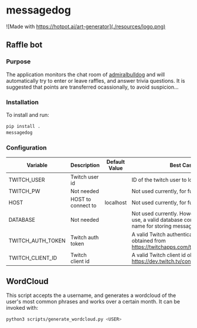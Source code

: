 # messagedog

![Made with https://hotpot.ai/art-generator](./resources/logo.png)

## Raffle bot

### Purpose

The application monitors the chat room of
[admiralbulldog](https://www.twitch.tv/admiralbulldog) and
will automatically try to enter or leave raffles,
and answer trivia questions.
It is suggested that points are transferred ocassionally, to avoid suspicion...

### Installation

To install and run:

```bash
pip install .
messagedog
```

### Configuration

| Variable          | Description        | Default Value | Best Case                                                                                                       |
| ----------------- | ------------------ | ------------- | --------------------------------------------------------------------------------------------------------------- |
| TWITCH_USER       | Twitch user id     |               | ID of the twitch user to log in as.                                                                             |
| TWITCH_PW         | Not needed         |               | Not used currently, for future use.                                                                             |
| HOST              | HOST to connect to | localhost     | Not used currently, for future use.                                                                             |
| DATABASE          | Not needed         |               | Not used currently. However, for future use, a valid database connection string or name for storing messages.   |
| TWITCH_AUTH_TOKEN | Twitch auth token  |               | A valid Twitch authentication token obtained from <https://twitchapps.com/tmi/>.                                |
| TWITCH_CLIENT_ID  | Twitch client id   |               | A valid Twitch client id obtained from <https://dev.twitch.tv/console/apps/create>.                             |

## WordCloud

This script accepts the a username, and generates a wordcloud of the
user's most common phrases and works over a certain month. It can be invoked with:

```bash
python3 scripts/generate_wordcloud.py <USER>
```
